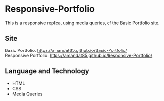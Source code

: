# Responsive-Portfolio
This is a responsive replica, using media queries, of the Basic Portfolio site.

## Site
Basic Portfolio: https://amandat85.github.io/Basic-Portfolio/  
Responsive Portfolio: https://amandat85.github.io/Responsive-Portfolio/

## Language and Technology
* HTML
* CSS
* Media Queries
